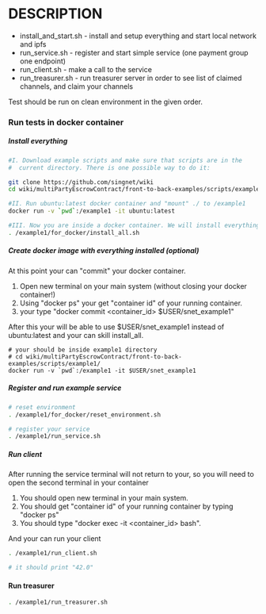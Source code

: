 ﻿# DESCRIPTION

* install_and_start.sh - install and setup everything and start local network
and ipfs
* run_service.sh - register and start simple service (one payment
group one endpoint)
* run_client.sh  - make a call to the service
* run_treasurer.sh - run treasurer server in order to see list
of claimed channels, and claim your channels

Test should be run on clean environment in the given order.

### Run tests in docker container

##### Install everything

```bash
#I. Download example scripts and make sure that scripts are in the
#  current directory. There is one possible way to do it: 

git clone https://github.com/singnet/wiki
cd wiki/multiPartyEscrowContract/front-to-back-examples/scripts/example1/

#II. Run ubuntu:latest docker container and "mount" ./ to /example1 
docker run -v `pwd`:/example1 -it ubuntu:latest 

#III. Now you are inside a docker container. We will install everything.
. /example1/for_docker/install_all.sh 
```

##### Create docker image with everything installed (optional)

At this point your can "commit" your docker container. 

1. Open new terminal on your main system (without closing your docker container!)
2. Using "docker ps" your get "container id" of your running container.
3. your type "docker commit <container_id> $USER/snet_example1"  

After this your will be able to use $USER/snet_example1 instead of ubuntu:latest and your can skill install_all.
```
# your should be inside example1 directory
# cd wiki/multiPartyEscrowContract/front-to-back-examples/scripts/example1/
docker run -v `pwd`:/example1 -it $USER/snet_example1
```

##### Register and run example service 

```bash
# reset environment 
. /example1/for_docker/reset_environment.sh

# register your service
. /example1/run_service.sh
```

##### Run client

After running the service terminal will not return to your, so you will need to open the second terminal in your container

1. You should open new terminal in your main system.
2. You should get "container id" of your running container by typing "docker ps"
3. You should type "docker exec -it <container_id> bash".

And your can run your client

```bash
. /example1/run_client.sh

# it should print "42.0"
```

#### Run treasurer

```bash
. /example1/run_treasurer.sh
```

